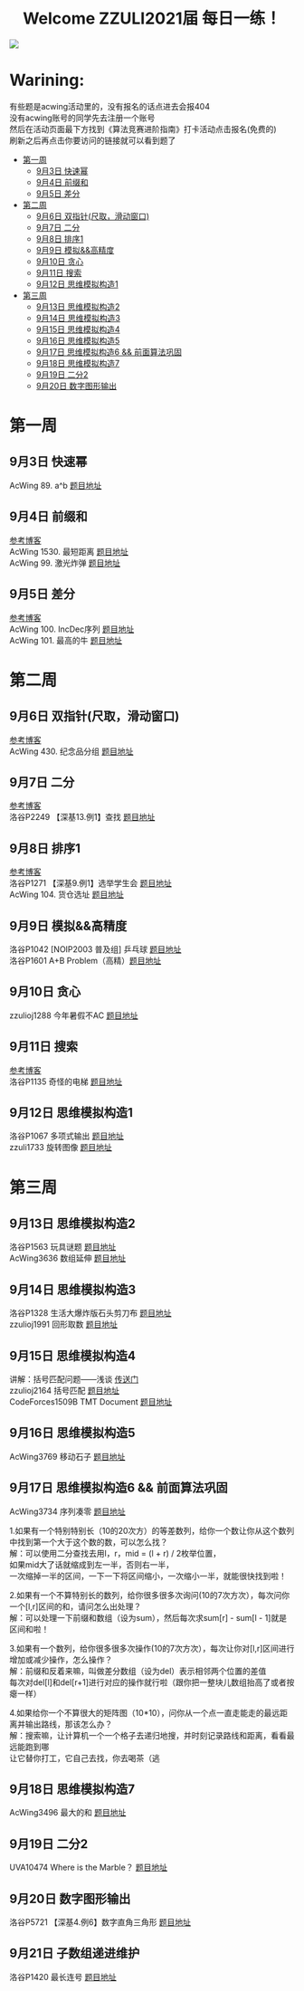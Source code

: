 <h1 align="center">Welcome ZZULI2021届 每日一练！</h1>
<img src="https://i.loli.net/2021/09/11/8ljsGO6v2w3Nb7h.png">

# Warining:
有些题是acwing活动里的，没有报名的话点进去会报404    
没有acwing账号的同学先去注册一个账号    
然后在活动页面最下方找到《算法竞赛进阶指南》打卡活动点击报名(免费的)    
刷新之后再点击你要访问的链接就可以看到题了  

- [第一周](#第一周)
  - [9月3日 快速幂](#9月3日-快速幂)
  - [9月4日 前缀和](#9月4日-前缀和)
  - [9月5日 差分](#9月5日-差分)
- [第二周](#第二周)
  - [9月6日 双指针(尺取，滑动窗口)](#9月6日-双指针尺取滑动窗口)
  - [9月7日 二分](#9月7日-二分)
  - [9月8日 排序1](#9月8日-排序1)
  - [9月9日 模拟&&高精度](#9月9日-模拟高精度)
  - [9月10日 贪心](#9月10日-贪心)
  - [9月11日 搜索](#9月11日-搜索)
  - [9月12日 思维模拟构造1](#9月12日-思维模拟构造1)
- [第三周](#第三周)
  - [9月13日 思维模拟构造2](#9月13日-思维模拟构造2)
  - [9月14日 思维模拟构造3](#9月14日-思维模拟构造3)
  - [9月15日 思维模拟构造4](#9月15日-思维模拟构造4)
  - [9月16日 思维模拟构造5](#9月16日-思维模拟构造5)
  - [9月17日 思维模拟构造6 && 前面算法巩固](#9月17日-思维模拟构造6--前面算法巩固)
  - [9月18日 思维模拟构造7](#9月18日-思维模拟构造7)
  - [9月19日 二分2](#9月19日-二分2)
  - [9月20日 数字图形输出](#9月20日-数字图形输出)

# 第一周

## 9月3日 快速幂

AcWing 89. a^b [题目地址](https://www.acwing.com/activity/content/problem/content/323/)  

## 9月4日 前缀和  

[参考博客](https://blog.csdn.net/weixin_45629285/article/details/111146240)  
AcWing 1530. 最短距离 [题目地址](https://www.acwing.com/problem/content/description/1532/)  
AcWing 99. 激光炸弹 [题目地址](https://www.acwing.com/activity/content/problem/content/333/)  

## 9月5日 差分  

[参考博客](https://blog.csdn.net/weixin_45629285/article/details/111146240)    
AcWing 100. IncDec序列 [题目地址](https://www.acwing.com/activity/content/problem/content/334/)  
AcWing 101. 最高的牛 [题目地址](https://www.acwing.com/activity/content/problem/content/335/)  

# 第二周

## 9月6日 双指针(尺取，滑动窗口) 

[参考博客](https://www.cnblogs.com/huansky/p/13488234.html)  
AcWing 430. 纪念品分组 [题目地址](https://www.acwing.com/problem/content/432/)

## 9月7日 二分  

[参考博客](https://zhuanlan.zhihu.com/p/40579713)   
洛谷P2249 【深基13.例1】查找 [题目地址](https://www.luogu.com.cn/problem/P2249)  

## 9月8日 排序1  

[参考博客](https://www.luogu.com.cn/problem/solution/P1271)  
洛谷P1271 【深基9.例1】选举学生会 [题目地址](https://www.luogu.com.cn/problem/P1271)  
AcWing 104. 货仓选址 [题目地址](https://www.acwing.com/activity/content/problem/content/338/)  

## 9月9日 模拟&&高精度  

洛谷P1042 [NOIP2003 普及组] 乒乓球 [题目地址](https://www.luogu.com.cn/problem/P1042)  
洛谷P1601 A+B Problem（高精）[题目地址](https://www.luogu.com.cn/problem/P1601)  

## 9月10日 贪心  

zzulioj1288 今年暑假不AC [题目地址](http://acm.zzuli.edu.cn/problem.php?id=1288)  

## 9月11日 搜索  

[参考博客](https://www.luogu.com.cn/problem/solution/P1135)  
洛谷P1135 奇怪的电梯 [题目地址](https://www.luogu.com.cn/problem/P1135)  

## 9月12日 思维模拟构造1

洛谷P1067 多项式输出 [题目地址](https://www.luogu.com.cn/problem/P1067)  
zzuli1733 旋转图像 [题目地址](http://acm.zzuli.edu.cn/problem.php?id=1733)  

# 第三周

## 9月13日 思维模拟构造2

洛谷P1563 玩具谜题 [题目地址](https://www.luogu.com.cn/problem/P1563)  
AcWing3636 数组延伸 [题目地址](https://www.acwing.com/problem/content/3639/)

## 9月14日 思维模拟构造3

洛谷P1328 生活大爆炸版石头剪刀布 [题目地址](https://www.luogu.com.cn/problem/P1328)  
zzulioj1991 回形取数 [题目地址](http://acm.zzuli.edu.cn/problem.php?id=1991)

## 9月15日 思维模拟构造4

讲解：括号匹配问题——浅谈 [传送门](https://github.com/Chivas-Regal/ZZULI_ACM_PRACTICE/blob/main/Practice/%E6%8B%AC%E5%8F%B7%E5%8C%B9%E9%85%8D%E9%97%AE%E9%A2%98%E2%80%94%E2%80%94%E6%B5%85%E8%B0%88.md)  
zzulioj2164 括号匹配 [题目地址](http://acm.zzuli.edu.cn/problem.php?id=2164)  
CodeForces1509B TMT Document [题目地址](https://codeforces.com/problemset/problem/1509/B)

## 9月16日 思维模拟构造5

AcWing3769 移动石子 [题目地址](https://www.acwing.com/problem/content/3772/)

## 9月17日 思维模拟构造6 && 前面算法巩固

AcWing3734 序列凑零 [题目地址](https://www.acwing.com/problem/content/3734/)  
  
1.如果有一个特别特别长（10的20次方）的等差数列，给你一个数让你从这个数列中找到第一个大于这个数的数，可以怎么找？  
解：可以使用二分查找去用l，r，mid = (l + r) / 2枚举位置，  
如果mid大了话就缩成到左一半，否则右一半，  
一次缩掉一半的区间，一下一下将区间缩小，一次缩小一半，就能很快找到啦！  
  
2.如果有一个不算特别长的数列，给你很多很多次询问(10的7次方次），每次问你一个[l,r]区间的和，请问怎么出处理？  
解：可以处理一下前缀和数组（设为sum），然后每次求sum[r] - sum[l - 1]就是区间和啦！    
  
3.如果有一个数列，给你很多很多次操作(10的7次方次），每次让你对[l,r]区间进行增加或减少操作，怎么操作？  
解：前缀和反着来嘛，叫做差分数组（设为del）表示相邻两个位置的差值    
每次对del[l]和del[r+1]进行对应的操作就行啦（跟你把一整块儿数组抬高了或者按瘪一样）    
  
4.如果给你一个不算很大的矩阵图（10*10），问你从一个点一直走能走的最远距离并输出路线，那该怎么办？  
解：搜索嘛，让计算机一个一个格子去递归地搜，并时刻记录路线和距离，看看最远能跑到哪    
让它替你打工，它自己去找，你去喝茶（逃  

## 9月18日 思维模拟构造7

AcWing3496 最大的和 [题目地址](https://www.acwing.com/problem/content/3496/)

## 9月19日 二分2

UVA10474 Where is the Marble？ [题目地址](https://vjudge.net/problem/UVA-10474)

## 9月20日 数字图形输出

洛谷P5721 【深基4.例6】数字直角三角形 [题目地址](https://www.luogu.com.cn/problem/P5721)

## 9月21日 子数组递进维护

洛谷P1420 最长连号 [题目地址](https://www.luogu.com.cn/problem/P1420)
